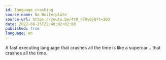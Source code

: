 ```yaml
---
id: language_crashing
source-name: No Boilerplate
source-url: https://youtu.be/4YU_r70yGjQ?t=103
date: 2022-08-25T22:40:02+02:00
published: true
language: en
---
```

A fast executing language that crashes all the time is like a supercar… that crashes all the time.
